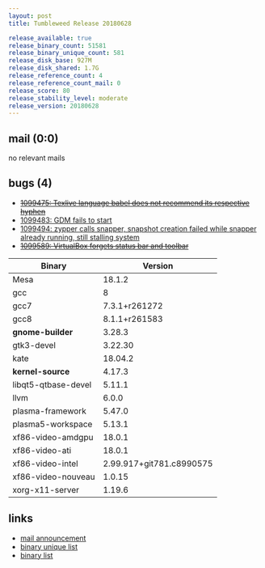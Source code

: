 ```yaml
---
layout: post
title: Tumbleweed Release 20180628

release_available: true
release_binary_count: 51581
release_binary_unique_count: 581
release_disk_base: 927M
release_disk_shared: 1.7G
release_reference_count: 4
release_reference_count_mail: 0
release_score: 80
release_stability_level: moderate
release_version: 20180628
---
```


## mail (0:0)

no relevant mails

## bugs (4)

<!--more-->

- ~~[1099475: Texlive language babel does not recommend its respective hyphen](https://bugzilla.opensuse.org/show_bug.cgi?id=1099475)~~
- [1099483: GDM fails to start](https://bugzilla.opensuse.org/show_bug.cgi?id=1099483)
- [1099494: zypper calls snapper, snapshot creation failed while snapper already running, still stalling system](https://bugzilla.opensuse.org/show_bug.cgi?id=1099494)
- ~~[1099589: VirtualBox forgets status bar and toolbar](https://bugzilla.opensuse.org/show_bug.cgi?id=1099589)~~

Binary | Version
--- | ---
Mesa | 18.1.2
gcc | 8
gcc7 | 7.3.1+r261272
gcc8 | 8.1.1+r261583
**gnome-builder** | 3.28.3
gtk3-devel | 3.22.30
kate | 18.04.2
**kernel-source** | 4.17.3
libqt5-qtbase-devel | 5.11.1
llvm | 6.0.0
plasma-framework | 5.47.0
plasma5-workspace | 5.13.1
xf86-video-amdgpu | 18.0.1
xf86-video-ati | 18.0.1
xf86-video-intel | 2.99.917+git781.c8990575
xf86-video-nouveau | 1.0.15
xorg-x11-server | 1.19.6

## links

- [mail announcement](https://lists.opensuse.org/opensuse-factory/2018-06/msg00367.html)
- [binary unique list](http://download.tumbleweed.boombatower.com/20180628/rpm.unique.list)
- [binary list](http://download.tumbleweed.boombatower.com/20180628/rpm.list)
